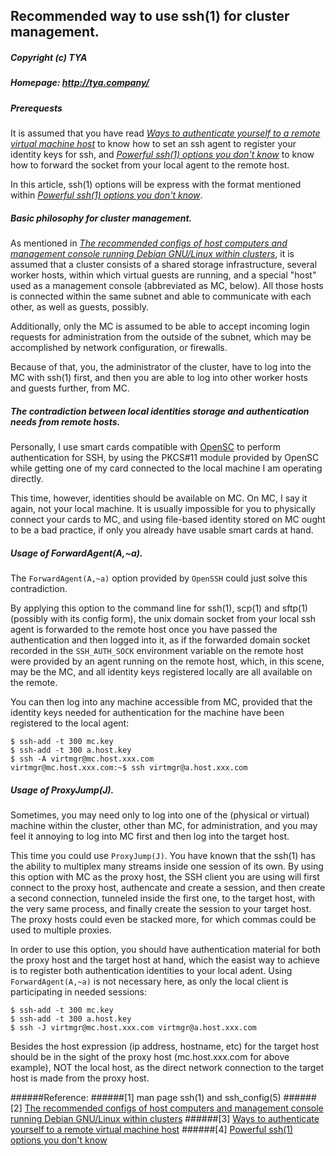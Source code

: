 ## Recommended way to use ssh(1) for cluster management.
##### Copyright (c) TYA
##### Homepage: http://tya.company/

##### Prerequests

It is assumed that you have read _[Ways to authenticate yourself to a remote virtual machine host](./auth_to_remote_virtual_host.md)_ to know how to set an ssh agent to register your identity keys for ssh, and _[Powerful ssh(1) options you don't know](./powerful-ssh-options-you-dont-know.md)_ to know how to forward the socket from your local agent to the remote host.

In this article, ssh(1) options will be express with the format mentioned within _[Powerful ssh(1) options you don't know](./powerful-ssh-options-you-dont-know.md)_.

##### Basic philosophy for cluster management.

As mentioned in _[The recommended configs of host computers and management console running Debian GNU/Linux within clusters](../recommended_cluster_config.md)_, it is assumed that a cluster consists of a shared storage infrastructure, several worker hosts, within which virtual guests are running, and a special "host" used as a management console (abbreviated as MC, below). All those hosts is connected within the same subnet and able to communicate with each other, as well as guests, possibly. 

Additionally, only the MC is assumed to be able to accept incoming login requests for administration from the outside of the subnet, which may be accomplished by network configuration, or firewalls.

Because of that, you, the administrator of the cluster, have to log into the MC with ssh(1) first, and then you are able to log into other worker hosts and guests further, from MC.

##### The contradiction between local identities storage and authentication needs from remote hosts.

Personally, I use smart cards compatible with [OpenSC](https://github.com/OpenSC/OpenSC) to perform authentication for SSH, by using the PKCS#11 module provided by OpenSC while getting one of my card connected to the local machine I am operating directly. 

This time, however, identities should be available on MC. On MC, I say it again, not your local machine. It is usually impossible for you to physically connect your cards to MC, and using file-based identity stored on MC ought to be a bad practice, if only you already have usable smart cards at hand.

##### Usage of ForwardAgent(A,~a).

The `ForwardAgent(A,~a)` option provided by `OpenSSH` could just solve this contradiction. 

By applying this option to the command line for ssh(1), scp(1) and sftp(1) (possibly with its config form), the unix domain socket from your local ssh agent is forwarded to the remote host once you have passed the authentication and then logged into it, as if the forwarded domain socket recorded in the `SSH_AUTH_SOCK` environment variable on the remote host were provided by an agent running on the remote host, which, in this scene, may be the MC, and all identity keys registered locally are all available on the remote. 

You can then log into any machine accessible from MC, provided that the identity keys needed for authentication for the machine have been registered to the local agent:

	$ ssh-add -t 300 mc.key
	$ ssh-add -t 300 a.host.key
	$ ssh -A virtmgr@mc.host.xxx.com
	virtmgr@mc.host.xxx.com:~$ ssh virtmgr@a.host.xxx.com

##### Usage of ProxyJump(J).

Sometimes, you may need only to log into one of the (physical or virtual) machine within the cluster, other than MC, for administration, and you may feel it annoying to log into MC first and then log into the target host.

This time you could use `ProxyJump(J)`. You have known that the ssh(1) has the ability to multiplex many streams inside one session of its own. By using this option with MC as the proxy host, the SSH client you are using will first connect to the proxy host, authencate and create a session, and then create a second connection, tunneled inside the first one, to the target host, with the very same process, and finally create the session to your target host. The proxy hosts could even be stacked more, for which commas could be used to multiple proxies.

In order to use this option, you should have authentication material for both the proxy host and the target host at hand, which the easist way to achieve is to register both authentication identities to your local adent. Using `ForwardAgent(A,~a)` is not necessary here, as only the local client is participating in needed sessions:

	$ ssh-add -t 300 mc.key
	$ ssh-add -t 300 a.host.key
	$ ssh -J virtmgr@mc.host.xxx.com virtmgr@a.host.xxx.com

Besides the host expression (ip address, hostname, etc) for the target host should be in the sight of the proxy host (mc.host.xxx.com for above example), NOT the local host, as the direct network connection to the target host is made from the proxy host.

######Reference: 
######[1] man page ssh(1) and ssh_config(5)
######[2] [The recommended configs of host computers and management console running Debian GNU/Linux within clusters](../recommended_cluster_config.md)
######[3] [Ways to authenticate yourself to a remote virtual machine host](./auth_to_remote_virtual_host.md)
######[4] [Powerful ssh(1) options you don't know](./powerful-ssh-options-you-dont-know.md)
